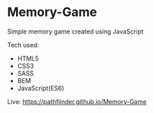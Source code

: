 # Memory-Game

Simple memory game created using JavaScript

Tech used: 
- HTML5
- CSS3
- SASS
- BEM
- JavaScript(ES6)

Live: https://pathfiinder.github.io/Memory-Game
